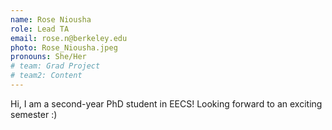 ```yaml
---
name: Rose Niousha
role: Lead TA
email: rose.n@berkeley.edu 
photo: Rose_Niousha.jpeg
pronouns: She/Her
# team: Grad Project
# team2: Content
---
```

Hi, I am a second-year PhD student in EECS! Looking forward to an exciting semester :)